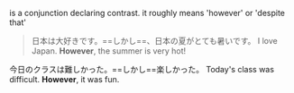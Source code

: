 is a conjunction declaring contrast. it roughly means 'however' or 'despite that'

>日本は大好きです。==しかし==、日本の夏がとても暑いです。
>I love Japan. **However**, the summer is very hot!

今日のクラスは難しかった。==しかし==楽しかった。
Today's class was difficult. **However**, it was fun.